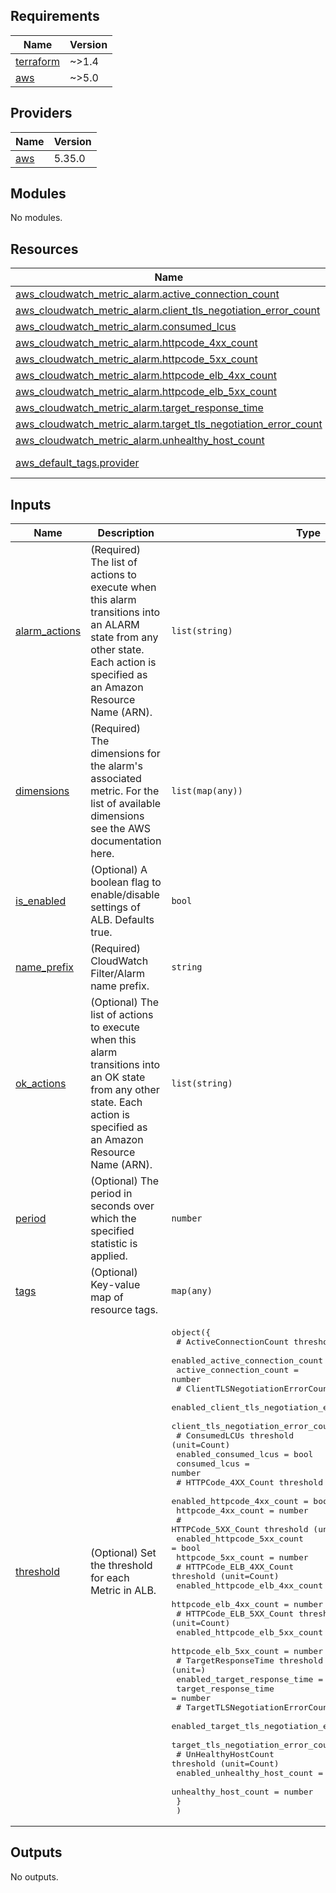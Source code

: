 <!-- BEGIN_TF_DOCS -->
## Requirements

| Name | Version |
|------|---------|
| <a name="requirement_terraform"></a> [terraform](#requirement\_terraform) | ~>1.4 |
| <a name="requirement_aws"></a> [aws](#requirement\_aws) | ~>5.0 |

## Providers

| Name | Version |
|------|---------|
| <a name="provider_aws"></a> [aws](#provider\_aws) | 5.35.0 |

## Modules

No modules.

## Resources

| Name | Type |
|------|------|
| [aws_cloudwatch_metric_alarm.active_connection_count](https://registry.terraform.io/providers/hashicorp/aws/latest/docs/resources/cloudwatch_metric_alarm) | resource |
| [aws_cloudwatch_metric_alarm.client_tls_negotiation_error_count](https://registry.terraform.io/providers/hashicorp/aws/latest/docs/resources/cloudwatch_metric_alarm) | resource |
| [aws_cloudwatch_metric_alarm.consumed_lcus](https://registry.terraform.io/providers/hashicorp/aws/latest/docs/resources/cloudwatch_metric_alarm) | resource |
| [aws_cloudwatch_metric_alarm.httpcode_4xx_count](https://registry.terraform.io/providers/hashicorp/aws/latest/docs/resources/cloudwatch_metric_alarm) | resource |
| [aws_cloudwatch_metric_alarm.httpcode_5xx_count](https://registry.terraform.io/providers/hashicorp/aws/latest/docs/resources/cloudwatch_metric_alarm) | resource |
| [aws_cloudwatch_metric_alarm.httpcode_elb_4xx_count](https://registry.terraform.io/providers/hashicorp/aws/latest/docs/resources/cloudwatch_metric_alarm) | resource |
| [aws_cloudwatch_metric_alarm.httpcode_elb_5xx_count](https://registry.terraform.io/providers/hashicorp/aws/latest/docs/resources/cloudwatch_metric_alarm) | resource |
| [aws_cloudwatch_metric_alarm.target_response_time](https://registry.terraform.io/providers/hashicorp/aws/latest/docs/resources/cloudwatch_metric_alarm) | resource |
| [aws_cloudwatch_metric_alarm.target_tls_negotiation_error_count](https://registry.terraform.io/providers/hashicorp/aws/latest/docs/resources/cloudwatch_metric_alarm) | resource |
| [aws_cloudwatch_metric_alarm.unhealthy_host_count](https://registry.terraform.io/providers/hashicorp/aws/latest/docs/resources/cloudwatch_metric_alarm) | resource |
| [aws_default_tags.provider](https://registry.terraform.io/providers/hashicorp/aws/latest/docs/data-sources/default_tags) | data source |

## Inputs

| Name | Description | Type | Default | Required |
|------|-------------|------|---------|:--------:|
| <a name="input_alarm_actions"></a> [alarm\_actions](#input\_alarm\_actions) | (Required) The list of actions to execute when this alarm transitions into an ALARM state from any other state. Each action is specified as an Amazon Resource Name (ARN). | `list(string)` | n/a | yes |
| <a name="input_dimensions"></a> [dimensions](#input\_dimensions) | (Required) The dimensions for the alarm's associated metric. For the list of available dimensions see the AWS documentation here. | `list(map(any))` | n/a | yes |
| <a name="input_is_enabled"></a> [is\_enabled](#input\_is\_enabled) | (Optional) A boolean flag to enable/disable settings of ALB. Defaults true. | `bool` | `true` | no |
| <a name="input_name_prefix"></a> [name\_prefix](#input\_name\_prefix) | (Required) CloudWatch Filter/Alarm name prefix. | `string` | n/a | yes |
| <a name="input_ok_actions"></a> [ok\_actions](#input\_ok\_actions) | (Optional) The list of actions to execute when this alarm transitions into an OK state from any other state. Each action is specified as an Amazon Resource Name (ARN). | `list(string)` | `null` | no |
| <a name="input_period"></a> [period](#input\_period) | (Optional) The period in seconds over which the specified statistic is applied. | `number` | `300` | no |
| <a name="input_tags"></a> [tags](#input\_tags) | (Optional) Key-value map of resource tags. | `map(any)` | `null` | no |
| <a name="input_threshold"></a> [threshold](#input\_threshold) | (Optional) Set the threshold for each Metric in ALB. | <pre>object({<br>    # ActiveConnectionCount threshold (unit=Count)<br>    enabled_active_connection_count = bool<br>    active_connection_count         = number<br>    # ClientTLSNegotiationErrorCount threshold (unit=Count)<br>    enabled_client_tls_negotiation_error_count = bool<br>    client_tls_negotiation_error_count         = number<br>    # ConsumedLCUs threshold (unit=Count)<br>    enabled_consumed_lcus = bool<br>    consumed_lcus         = number<br>    # HTTPCode_4XX_Count	threshold (unit=Count)<br>    enabled_httpcode_4xx_count = bool<br>    httpcode_4xx_count         = number<br>    # HTTPCode_5XX_Count	threshold (unit=Count)<br>    enabled_httpcode_5xx_count = bool<br>    httpcode_5xx_count         = number<br>    # HTTPCode_ELB_4XX_Count	threshold (unit=Count)<br>    enabled_httpcode_elb_4xx_count = bool<br>    httpcode_elb_4xx_count         = number<br>    # HTTPCode_ELB_5XX_Count	threshold (unit=Count)<br>    enabled_httpcode_elb_5xx_count = bool<br>    httpcode_elb_5xx_count         = number<br>    # TargetResponseTime	threshold (unit=)<br>    enabled_target_response_time = bool<br>    target_response_time         = number<br>    # TargetTLSNegotiationErrorCount	threshold (unit=Count)<br>    enabled_target_tls_negotiation_error_count = bool<br>    target_tls_negotiation_error_count         = number<br>    # UnHealthyHostCount	threshold (unit=Count)<br>    enabled_unhealthy_host_count = bool<br>    unhealthy_host_count         = number<br>    }<br>  )</pre> | <pre>{<br>  "active_connection_count": 10000,<br>  "client_tls_negotiation_error_count": 10,<br>  "consumed_lcus": 5,<br>  "enabled_active_connection_count": true,<br>  "enabled_client_tls_negotiation_error_count": true,<br>  "enabled_consumed_lcus": true,<br>  "enabled_httpcode_4xx_count": true,<br>  "enabled_httpcode_5xx_count": true,<br>  "enabled_httpcode_elb_4xx_count": true,<br>  "enabled_httpcode_elb_5xx_count": true,<br>  "enabled_target_response_time": true,<br>  "enabled_target_tls_negotiation_error_count": true,<br>  "enabled_unhealthy_host_count": true,<br>  "httpcode_4xx_count": 1,<br>  "httpcode_5xx_count": 1,<br>  "httpcode_elb_4xx_count": 1,<br>  "httpcode_elb_5xx_count": 1,<br>  "target_response_time": 10,<br>  "target_tls_negotiation_error_count": 10,<br>  "unhealthy_host_count": 1<br>}</pre> | no |

## Outputs

No outputs.
<!-- END_TF_DOCS -->
